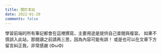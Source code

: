 ```yaml
---
title: 關於本站
date: 2022-01-20
comments: false
---
```

學習前端的所有筆記都會在這裡撰寫，主要用途是提供自己查閱與複習。
如果不慎誤入此站，那閱讀之前請再三思，因為內容可能有誤！
或是也可以在文章下方留言糾正我，非常感謝 (ΦωΦ)